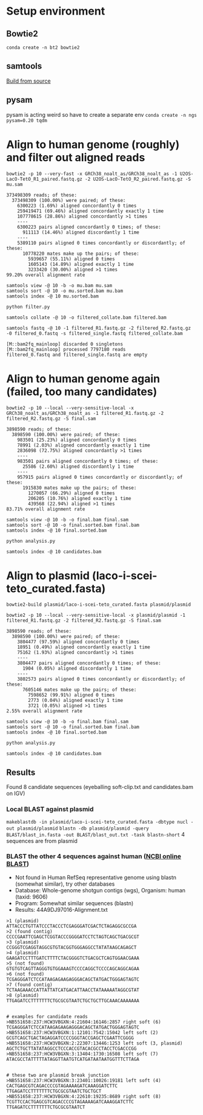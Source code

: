 # Setup environment
## Bowtie2
`conda create -n bt2 bowtie2`
## samtools
[Build from source](http://www.htslib.org/download/)
## pysam
pysam is acting weird so have to create a separate env
`conda create -n ngs pysam=0.20 tqdm`


# Align to human genome (roughly) and filter out aligned reads
`bowtie2 -p 10 --very-fast -x GRCh38_noalt_as/GRCh38_noalt_as -1 U2OS-LacO-TetO_R1_paired.fastq.gz -2 U2OS-LacO-TetO_R2_paired.fastq.gz -S mu.sam`
```
373498309 reads; of these:
  373498309 (100.00%) were paired; of these:
    6300223 (1.69%) aligned concordantly 0 times
    259419471 (69.46%) aligned concordantly exactly 1 time
    107778615 (28.86%) aligned concordantly >1 times
    ----
    6300223 pairs aligned concordantly 0 times; of these:
      911113 (14.46%) aligned discordantly 1 time
    ----
    5389110 pairs aligned 0 times concordantly or discordantly; of these:
      10778220 mates make up the pairs; of these:
        5939657 (55.11%) aligned 0 times
        1605143 (14.89%) aligned exactly 1 time
        3233420 (30.00%) aligned >1 times
99.20% overall alignment rate
```

```
samtools view -@ 10 -b -o mu.bam mu.sam
samtools sort -@ 10 -o mu.sorted.bam mu.bam
samtools index -@ 10 mu.sorted.bam
```

`python filter.py`

`samtools collate -@ 10 -o filtered_collate.bam filtered.bam`

`samtools fastq -@ 10 -1 filtered_R1.fastq.gz -2 filtered_R2.fastq.gz -0 filtered_0.fastq -s filtered_single.fastq filtered_collate.bam`
```
[M::bam2fq_mainloop] discarded 0 singletons
[M::bam2fq_mainloop] processed 7797180 reads
filtered_0.fastq and filtered_single.fastq are empty
```


# Align to human genome again (failed, too many candidates)
`bowtie2 -p 10 --local --very-sensitive-local -x GRCh38_noalt_as/GRCh38_noalt_as -1 filtered_R1.fastq.gz -2 filtered_R2.fastq.gz -S final.sam`
```
3898590 reads; of these:
  3898590 (100.00%) were paired; of these:
    983501 (25.23%) aligned concordantly 0 times
    78991 (2.03%) aligned concordantly exactly 1 time
    2836098 (72.75%) aligned concordantly >1 times
    ----
    983501 pairs aligned concordantly 0 times; of these:
      25586 (2.60%) aligned discordantly 1 time
    ----
    957915 pairs aligned 0 times concordantly or discordantly; of these:
      1915830 mates make up the pairs; of these:
        1270057 (66.29%) aligned 0 times
        206205 (10.76%) aligned exactly 1 time
        439568 (22.94%) aligned >1 times
83.71% overall alignment rate
```

```
samtools view -@ 10 -b -o final.bam final.sam
samtools sort -@ 10 -o final.sorted.bam final.bam
samtools index -@ 10 final.sorted.bam
```

`python analysis.py`

`samtools index -@ 10 candidates.bam`


# Align to plasmid (laco-i-scei-teto_curated.fasta)
`bowtie2-build plasmid/laco-i-scei-teto_curated.fasta plasmid/plasmid`

`bowtie2 -p 10 --local --very-sensitive-local -x plasmid/plasmid -1 filtered_R1.fastq.gz -2 filtered_R2.fastq.gz -S final.sam`
```
3898590 reads; of these:
  3898590 (100.00%) were paired; of these:
    3804477 (97.59%) aligned concordantly 0 times
    18951 (0.49%) aligned concordantly exactly 1 time
    75162 (1.93%) aligned concordantly >1 times
    ----
    3804477 pairs aligned concordantly 0 times; of these:
      1904 (0.05%) aligned discordantly 1 time
    ----
    3802573 pairs aligned 0 times concordantly or discordantly; of these:
      7605146 mates make up the pairs; of these:
        7598652 (99.91%) aligned 0 times
        2773 (0.04%) aligned exactly 1 time
        3721 (0.05%) aligned >1 times
2.55% overall alignment rate
```

```
samtools view -@ 10 -b -o final.bam final.sam
samtools sort -@ 10 -o final.sorted.bam final.bam
samtools index -@ 10 final.sorted.bam
```

`python analysis.py`

`samtools index -@ 10 candidates.bam`

## Results
Found 8 candidate sequences (eyeballing soft-clip.txt and candidates.bam on IGV)

### Local BLAST against plasmid
`makeblastdb -in plasmid/laco-i-scei-teto_curated.fasta -dbtype nucl -out plasmid/plasmid`
`blastn -db plasmid/plasmid -query BLAST/blast_in.fasta -out BLAST/blast_out.txt -task blastn-short`
4 sequences are from plasmid

### BLAST the other 4 sequences against human ([NCBI online BLAST](https://blast.ncbi.nlm.nih.gov/Blast.cgi?PROGRAM=blastn&PAGE_TYPE=BlastSearch&LINK_LOC=blasthome))
 - Not found in Human RefSeq representative genome using blastn (somewhat similar), try other databases
 - Database: Whole-genome shotgun contigs (wgs), Organism: human (taxid: 9606)
 - Program: Somewhat similar sequences (blastn)
 - Results: 44A9DJ97016-Alignment.txt
```
>1 (plasmid)
ATTACCCTGTTATCCCTACCCTCGAGGGATCGACTCTAGAGGCGCCGA
>2 (found contig)
CCCCGAATTCGAGCTCGGTACCCGGGGATCCTCTAGTCAGCTGACGCGT
>3 (plasmid)
CCGGGTCGAGGTAGGCGTGTACGGTGGGAGGCCTATATAAGCAGAGCT
>4 (plasmid)
GAAGATCCTTTGATCTTTTCTACGGGGTCTGACGCTCAGTGGAACGAAA
>5 (not found)
GTGTGTCAGTTAGGGTGTGGAAAGTCCCCAGGCTCCCCAGCAGGCAGAA
>6 (not found)
TCGAGGGATCTCCATAAGAGAAGAGGGACAGCTATGACTGGGAGTAGTC
>7 (found contig)
TCTAAGAAACCATTATTATCATGACATTAACCTATAAAAATAGGCGTAT
>8 (plasmid)
TTGAGATCCTTTTTTTCTGCGCGTAATCTGCTGCTTGCAAACAAAAAAA


# examples for candidate reads
>NB551658:237:HCW3VBGXN:4:21604:16146:2857 right soft (6)
TCGAGGGATCTCCATAAGAGAAGAGGGACAGCTATGACTGGGAGTAGTC
>NB551658:237:HCW3VBGXN:1:12101:7542:15042 left soft (2)
GCGTCAGCTGACTAGAGGATCCCCGGGTACCGAGCTCGAATTCGGGG
>NB551658:237:HCW3VBGXN:2:22307:13446:1253 left soft (3, plasmid)
AGCTCTGCTTATATAGGCCTCCCACCGTACACGCCTACCTCGACCCGG
>NB551658:237:HCW3VBGXN:3:13404:1730:16508 left soft (7)
ATACGCCTATTTTTATAGGTTAATGTCATGATAATAATGGTTTCTTAGA


# these two are plasmid break junction
>NB551658:237:HCW3VBGXN:3:23401:10026:19181 left soft (4)
CACTGAGCGTCAGACCCCGTAGAAAAGATCAAAGGATCTTC TTGAGATCCTTTTTTTCTGCGCGTAATCTGCTGCT
>NB551658:237:HCW3VBGXN:4:22610:19235:8689 right soft (8)
TCGTTCCACTGAGCGTCAGACCCCGTAGAAAAGATCAAAGGATCTTC TTGAGATCCTTTTTTTCTGCGCGTAATCT
```